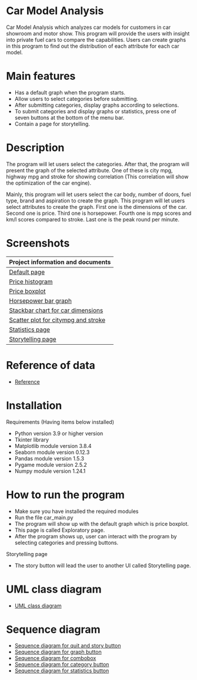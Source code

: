 # Car Model Analysis
Car Model Analysis which analyzes car models for customers in car showroom and motor show.
This program will provide the users with insight into private fuel cars to compare the capabilities.
Users can create graphs in this program to find out the distribution of each attribute for each car model.

# Main features
- Has a default graph when the program starts.
- Allow users to select categories before submitting.
- After submitting categories, display graphs according to selections.
- To submit categories and display graphs or statistics, press one of seven buttons at the bottom of the menu bar.
- Contain a page for storytelling.


# Description
  The program will let users select the categories. After that, the program will present the graph of the selected attribute. One of these is city mpg, highway mpg and stroke for showing correlation (This correlation will show the optimization of the car engine).

  Mainly, this program will let users select the car body, number of doors, fuel type, brand and aspiration to create the graph. This program will let users select attributes to create the graph. First one is the dimensions of the car. Second one is price. Third one is horsepower. Fourth one is mpg scores and km/l scores compared to stroke. Last one is the peak round per minute.

# Screenshots
| Project information and documents |
| ------------- |
| [Default page](https://media.discordapp.net/attachments/1015464234664067122/1236139411087954022/image.png?ex=6636ec09&is=66359a89&hm=cd460ceb7cd7837ed0e141f0fa7df85c74fb6fab188fcc0a8a7fbb663a21b743&=&format=webp&quality=lossless) |
| [Price histogram](https://media.discordapp.net/attachments/1015464234664067122/1236139862676078622/image.png?ex=6636ec75&is=66359af5&hm=ea511bfb8a9ae73666b4c05eded3c4c70c4c9dd7f7d83b2502894bab041aad50&=&format=webp&quality=lossless) |
| [Price boxplot](https://media.discordapp.net/attachments/1015464234664067122/1236139763212222464/image.png?ex=6636ec5d&is=66359add&hm=ad11a0a4e939ed3afd2dcb48579e8ccd0add44514191433370290e66db2288c6&=&format=webp&quality=lossless) |
| [Horsepower bar graph](https://media.discordapp.net/attachments/1015464234664067122/1236140392538443898/image.png?ex=6636ecf3&is=66359b73&hm=fd105ae17bdedaf6ad29bde7afcc899f100150a37b07257879d073871c126261&=&format=webp&quality=lossless&width=550&height=251) |
| [Stackbar chart for car dimensions](https://media.discordapp.net/attachments/1015464234664067122/1236140199596261477/image.png?ex=6636ecc5&is=66359b45&hm=e3f89f26eaa9ebbb0932c75f973a8b46dc12a8a9d122e243eb559978cfd37daf&=&format=webp&quality=lossless&width=550&height=256) |
| [Scatter plot for citympg and stroke](https://media.discordapp.net/attachments/1015464234664067122/1236140528853323787/image.png?ex=6636ed14&is=66359b94&hm=d3f24ca914202ad8d11e4bec1f986b35b189e27e7a2fb34cf3a9dac34d39bdd1&=&format=webp&quality=lossless) |
| [Statistics page](https://media.discordapp.net/attachments/1015464234664067122/1236140798114926663/image.png?ex=6636ed54&is=66359bd4&hm=9e5ffa6a1898519910940a82b3e71085eb1226282bcad562afce0719cb798388&=&format=webp&quality=lossless&width=550&height=284) |
| [Storytelling page](https://media.discordapp.net/attachments/1015464234664067122/1236140709275500615/image.png?ex=6636ed3f&is=66359bbf&hm=f3440fcc3032dad353ea134cafa6141f3faca99777904b4667698845a338662d&=&format=webp&quality=lossless&width=550&height=288) |

# Reference of data
- [Reference](https://www.kaggle.com/datasets/goyalshalini93/car-data)

# Installation
Requirements (Having items below installed)
- Python version 3.9 or higher version
- Tkinter library
- Matplotlib module version 3.8.4
- Seaborn module version 0.12.3
- Pandas module version 1.5.3
- Pygame module version 2.5.2
- Numpy module version 1.24.1

# How to run the program
- Make sure you have installed the required modules
- Run the file car_main.py
- The program will show up with the default graph which is price boxplot.
- This page is called Exploratory page.
- After the program shows up, user can interact with the program by selecting categories and pressing buttons.

Storytelling page
- The story button will lead the user to another UI called Storytelling page.  

# UML class diagram
- [UML class diagram](https://media.discordapp.net/attachments/1015464234664067122/1235938870177300514/Diagrams-6.jpg?ex=66363145&is=6634dfc5&hm=1c3424bb78ac3dbb1e197fd8a7c582669afdb3c76768b09dcd200c4ec615e953&=&format=webp&width=550&height=344)

# Sequence diagram
- [Sequence diagram for quit and story button](https://media.discordapp.net/attachments/1015464234664067122/1235956038205968465/Diagrams-5.jpg?ex=66364142&is=6634efc2&hm=8fca28fca49b01752a0f6454d7eb369c8dba29dc6b8572dc234a450d70e73337&=&format=webp&width=748&height=467)
- [Sequence diagram for graph button](https://media.discordapp.net/attachments/1015464234664067122/1235938869350891520/Diagrams-3.jpg?ex=66363145&is=6634dfc5&hm=ad7a603545821fefcd68e6ffb35116a413681b529ceead04a56c239f42f7fa49&=&format=webp&width=748&height=467)
- [Sequence diagram for combobox](https://media.discordapp.net/attachments/1015464234664067122/1235938869841498172/Diagrams-2.jpg?ex=66363145&is=6634dfc5&hm=77b4233b5d70397b645446a92c3a7dbb898742b03bb2c0afeb14565aa5ecf84a&=&format=webp&width=550&height=344)
- [Sequence diagram for category button](https://media.discordapp.net/attachments/1015464234664067122/1235938869984235660/Diagrams-1.jpg?ex=66363145&is=6634dfc5&hm=f34de4e9497381bbb6f56f281ee0bac5343a882d34ed085b82fd169a7e923f21&=&format=webp&width=550&height=344)
- [Sequence diagram for statistics button](https://media.discordapp.net/attachments/1015464234664067122/1235938870323974244/Diagrams-4.jpg?ex=66363145&is=6634dfc5&hm=572fc0f3e7fd8853300e611302cc265fd73ff88a53cf1a09f041b3db1155778f&=&format=webp&width=550&height=344)
